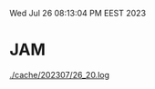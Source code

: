 Wed Jul 26 08:13:04 PM EEST 2023
# JAM
<a href='./cache/202307/26_20.log'>./cache/202307/26_20.log</a>
